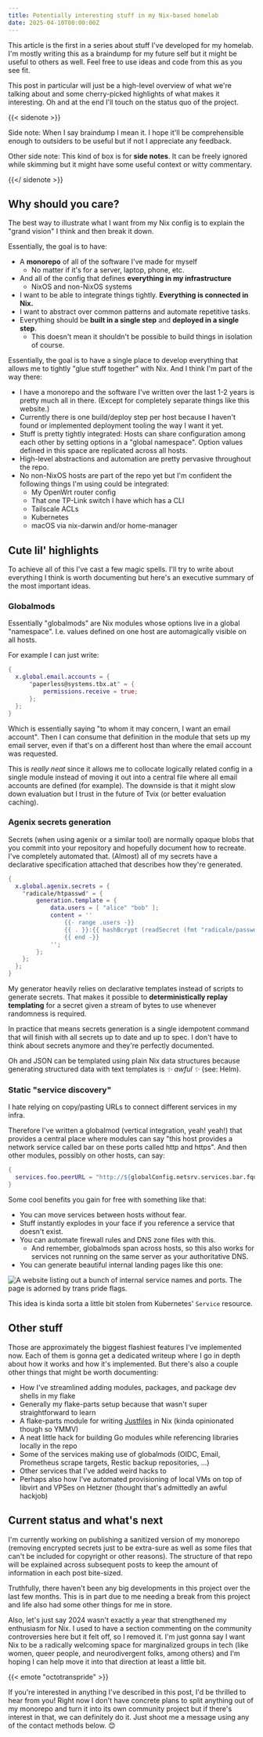 ```yaml
---
title: Potentially interesting stuff in my Nix-based homelab
date: 2025-04-10T00:00:00Z
---
```


This article is the first in a series about stuff I've developed for my homelab.
I'm mostly writing this as a braindump for my future self but it might be useful
to others as well. Feel free to use ideas and code from this as you see fit.

This post in particular will just be a high-level overview of what we're talking
about and some cherry-picked highlights of what makes it interesting. Oh and at
the end I'll touch on the status quo of the project.

{{< sidenote >}}

Side note: When I say braindump I mean it. I hope it'll be comprehensible enough
to outsiders to be useful but if not I appreciate any feedback.

Other side note: This kind of box is for **side notes**. It can be freely
ignored while skimming but it might have some useful context or witty
commentary.

{{</ sidenote >}}

## Why should you care?

The best way to illustrate what I want from my Nix config is to explain the
"grand vision" I think and then break it down.

Essentially, the goal is to have:

- A **monorepo** of all of the software I've made for myself
  - No matter if it's for a server, laptop, phone, etc.
- And all of the config that defines **everything in my infrastructure**
  - NixOS and non-NixOS systems
- I want to be able to integrate things tightly. **Everything is connected in
  Nix.**
- I want to abstract over common patterns and automate repetitive tasks.
- Everything should be **built in a single step** and **deployed in a single
  step**.
  - This doesn't mean it shouldn't be possible to build things in isolation of
    course.

Essentially, the goal is to have a single place to develop everything that
allows me to tightly "glue stuff together" with Nix. And I think I'm part of the
way there:

- I have a monorepo and the software I've written over the last 1-2 years is
  pretty much all in there. (Except for completely separate things like this
  website.)
- Currently there is one build/deploy step per host because I haven't found or
  implemented deployment tooling the way I want it yet.
- Stuff is pretty tightly integrated: Hosts can share configuration among each
  other by setting options in a "global namespace". Option values defined in
  this space are replicated across all hosts.
- High-level abstractions and automation are pretty pervasive throughout the
  repo.
- No non-NixOS hosts are part of the repo yet but I'm confident the following
  things I'm using could be integrated:
  - My OpenWrt router config
  - That one TP-Link switch I have which has a CLI
  - Tailscale ACLs
  - Kubernetes
  - macOS via nix-darwin and/or home-manager

## Cute lil' highlights

To achieve all of this I've cast a few magic spells. I'll try to write about
everything I think is worth documenting but here's an executive summary of the
most important ideas.

### Globalmods

Essentially "globalmods" are Nix modules whose options live in a global
"namespace". I.e. values defined on one host are automagically visible on all
hosts.

For example I can just write:

```nix
{
  x.global.email.accounts = {
      "paperless@systems.tbx.at" = {
          permissions.receive = true;
      };
  };
}
```

Which is essentially saying "to whom it may concern, I want an email account".
Then I can consume that definition in the module that sets up my email server,
even if that's on a different host than where the email account was requested.

This is _really neat_ since it allows me to collocate logically related config
in a single module instead of moving it out into a central file where all email
accounts are defined (for example). The downside is that it might slow down
evaluation but I trust in the future of Tvix (or better evaluation caching).

### Agenix secrets generation

Secrets (when using agenix or a similar tool) are normally opaque blobs that you
commit into your repository and hopefully document how to recreate. I've
completely automated that. (Almost) all of my secrets have a declarative
specification attached that describes how they're generated.

```nix
{
  x.global.agenix.secrets = {
    "radicale/htpasswd" = {
        generation.template = {
            data.users = [ "alice" "bob" ];
            content = ''
                {{- range .users -}}
                {{ . }}:{{ hashBcrypt (readSecret (fmt "radicale/passwords/%s" .)) 10 }}
                {{ end -}}
            '';
        };
    };
  };
}
```

My generator heavily relies on declarative templates instead of scripts to
generate secrets. That makes it possible to **deterministically replay
templating** for a secret given a stream of bytes to use whenever randomness is
required.

In practice that means secrets generation is a single idempotent command that
will finish with all secrets up to date and up to spec. I don't have to think
about secrets anymore and they're perfectly documented.

Oh and JSON can be templated using plain Nix data structures because generating
structured data with text templates is _✨ awful ✨_ (see: Helm).

### Static "service discovery"

I hate relying on copy/pasting URLs to connect different services in my infra.

Therefore I've written a globalmod (vertical integration, yeah! yeah!) that
provides a central place where modules can say "this host provides a network
service called bar on these ports called http and https". And then other
modules, possibly on other hosts, can say:

```nix
{
  services.foo.peerURL = "http://${globalConfig.netsrv.services.bar.fqdn}";
}
```

Some cool benefits you gain for free with something like that:

- You can move services between hosts without fear.
- Stuff instantly explodes in your face if you reference a service that doesn't
  exist.
- You can automate firewall rules and DNS zone files with this.
  - And remember, globalmods span across hosts, so this also works for services
    not running on the same server as your authoritative DNS.
- You can generate beautiful internal landing pages like this one:

![A website listing out a bunch of internal service names and ports. The page is adorned by trans pride flags.](./dir.png)

This idea is kinda sorta a little bit stolen from Kubernetes' `Service`
resource.

## Other stuff

Those are approximately the biggest flashiest features I've implemented now.
Each of them is gonna get a dedicated writeup where I go in depth about how it
works and how it's implemented. But there's also a couple other things that
might be worth documenting:

- How I've streamlined adding modules, packages, and package dev shells in my
  flake
- Generally my flake-parts setup because that wasn't super straightforward to
  learn
- A flake-parts module for writing [Justfiles](https://github.com/casey/just) in
  Nix (kinda opinionated though so YMMV)
- A neat little hack for building Go modules while referencing libraries locally
  in the repo
- Some of the services making use of globalmods (OIDC, Email, Prometheus scrape
  targets, Restic backup repositories, ...)
- Other services that I've added weird hacks to
- Perhaps also how I've automated provisioning of local VMs on top of libvirt
  and VPSes on Hetzner (thought that's admittedly an awful hackjob)

## Current status and what's next

I'm currently working on publishing a sanitized version of my monorepo (removing
encrypted secrets just to be extra-sure as well as some files that can't be
included for copyright or other reasons). The structure of that repo will be
explained across subsequent posts to keep the amount of information in each post
bite-sized.

Truthfully, there haven't been any big developments in this project over the
last few months. This is in part due to me needing a break from this project and
life also had some other things for me in store.

Also, let's just say 2024 wasn't exactly a year that strengthened my enthusiasm
for Nix. I used to have a section commenting on the community controversies here
but it felt off, so I removed it. I'm just gonna say I want Nix to be a
radically welcoming space for marginalized groups in tech (like women, queer
people, and neurodivergent folks, among others) and I'm hoping I can help move
it into that direction at least a little bit.

{{< emote "octotranspride" >}}

If you're interested in anything I've described in this post, I'd be thrilled to
hear from you! Right now I don't have concrete plans to split anything out of my
monorepo and turn it into its own community project but if there's interest in
that, we can definitely do it. Just shoot me a message using any of the contact
methods below. 😊
